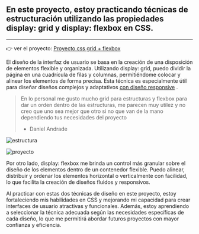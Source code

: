 ## En este proyecto, estoy practicando técnicas de estructuración utilizando las propiedades display: grid y display: flexbox en CSS.

---

👉 ver el proyecto: [Proyecto css grid + flexbox](https://danielandradecv.github.io/Ptactica-de-Display-Grid-y-FlexBox/)

El diseño de la interfaz de usuario se basa en la creación de una disposición de elementos flexible y organizada. Utilizando display: grid, puedo dividir la página en una cuadrícula de filas y columnas, permitiéndome colocar y alinear los elementos de forma precisa. Esta técnica es especialmente útil para diseñar diseños complejos y adaptativos <ins>con diseño responsive</ins> .

> En lo personal me gusto mucho grid para estructuras y flexbox para dar un orden dentro de las estructuras, me parecen  muy utilez y no creo que uno sea mejor que otro si no que van de la mano dependiendo tus necesidades del proyecto
> - Daniel Andrade


![estructura](https://github.com/danielandradecv/Ptactica-de-Display-Grid-y-FlexBox/blob/main/img/4.jpg)


![proyecto](https://github.com/danielandradecv/Ptactica-de-Display-Grid-y-FlexBox/blob/main/img/1.jpg)

Por otro lado, display: flexbox me brinda un control más granular sobre el diseño de los elementos dentro de un contenedor flexible. Puedo alinear, distribuir y ordenar los elementos horizontal o verticalmente con facilidad, lo que facilita la creación de diseños fluidos y responsivos.

Al practicar con estas dos técnicas de diseño en este proyecto, estoy fortaleciendo mis habilidades en CSS y mejorando mi capacidad para crear interfaces de usuario atractivas y funcionales. Además, estoy aprendiendo a seleccionar la técnica adecuada según las necesidades específicas de cada diseño, lo que me permitirá abordar futuros proyectos con mayor confianza y eficiencia.
